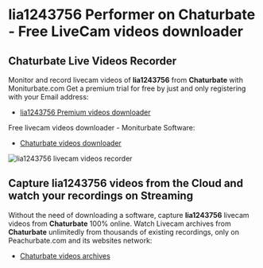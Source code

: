 # lia1243756 Performer on Chaturbate - Free LiveCam videos downloader

## Chaturbate Live Videos Recorder

Monitor and record livecam videos of **lia1243756** from **Chaturbate** with Moniturbate.com
Get a premium trial for free by just and only registering with your Email address:
* [lia1243756 Premium videos downloader](https://moniturbate.com/request-demo-licence-key.html)

Free livecam videos downloader - Moniturbate Software:
* [Chaturbate videos downloader](https://moniturbate.com/moniturbate-download-software.html)

![lia1243756 livecam videos recorder](https://peachurnet.com/templates/moniturbate-software.png)


## Capture lia1243756 videos from the Cloud and watch your recordings on Streaming

Without the need of downloading a software, capture **lia1243756** livecam videos from **Chaturbate** 100% online.
Watch Livecam archives from **Chaturbate** unlimitedly from thousands of existing recordings, only on Peachurbate.com and its websites network:
* [Chaturbate videos archives](https://peachurnet.com/)